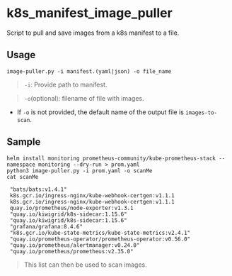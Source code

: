 # k8s_manifest_image_puller
Script to pull and save images from a k8s manifest to a file.

## Usage
```
image-puller.py -i manifest.(yaml|json) -o file_name
```
> `-i`: Provide path to manifest.

> `-o`(optional): filename of file with images.

- If `-o` is not provided, the default name of the output file is `images-to-scan`.

## Sample
```
helm install monitoring prometheus-community/kube-prometheus-stack --namespace monitoring --dry-run > prom.yaml
python3 image-puller.py -i prom.yaml -o scanMe
cat scanMe

 "bats/bats:v1.4.1"
 k8s.gcr.io/ingress-nginx/kube-webhook-certgen:v1.1.1
 k8s.gcr.io/ingress-nginx/kube-webhook-certgen:v1.1.1
 quay.io/prometheus/node-exporter:v1.3.1
 "quay.io/kiwigrid/k8s-sidecar:1.15.6"
 "quay.io/kiwigrid/k8s-sidecar:1.15.6"
 "grafana/grafana:8.4.6"
 "k8s.gcr.io/kube-state-metrics/kube-state-metrics:v2.4.1"
 "quay.io/prometheus-operator/prometheus-operator:v0.56.0"
 "quay.io/prometheus/alertmanager:v0.24.0"
 "quay.io/prometheus/prometheus:v2.35.0"
```

> This list can then be used to scan images.
